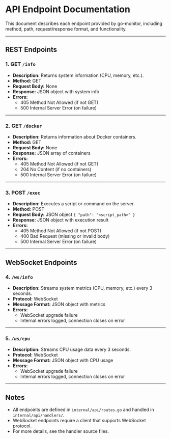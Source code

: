 # API Endpoint Documentation

This document describes each endpoint provided by go-monitor, including method, path, request/response format, and functionality.

---

## REST Endpoints

### 1. GET `/info`
- **Description:** Returns system information (CPU, memory, etc.).
- **Method:** GET
- **Request Body:** None
- **Response:** JSON object with system info
- **Errors:**
  - 405 Method Not Allowed (if not GET)
  - 500 Internal Server Error (on failure)

---

### 2. GET `/docker`
- **Description:** Returns information about Docker containers.
- **Method:** GET
- **Request Body:** None
- **Response:** JSON array of containers
- **Errors:**
  - 405 Method Not Allowed (if not GET)
  - 204 No Content (if no containers)
  - 500 Internal Server Error (on failure)

---

### 3. POST `/exec`
- **Description:** Executes a script or command on the server.
- **Method:** POST
- **Request Body:** JSON object `{ "path": "<script_path>" }`
- **Response:** JSON object with execution result
- **Errors:**
  - 405 Method Not Allowed (if not POST)
  - 400 Bad Request (missing or invalid body)
  - 500 Internal Server Error (on failure)

---

## WebSocket Endpoints

### 4. `/ws/info`
- **Description:** Streams system metrics (CPU, memory, etc.) every 3 seconds.
- **Protocol:** WebSocket
- **Message Format:** JSON object with metrics
- **Errors:**
  - WebSocket upgrade failure
  - Internal errors logged, connection closes on error

---

### 5. `/ws/cpu`
- **Description:** Streams CPU usage data every 3 seconds.
- **Protocol:** WebSocket
- **Message Format:** JSON object with CPU usage
- **Errors:**
  - WebSocket upgrade failure
  - Internal errors logged, connection closes on error

---

## Notes
- All endpoints are defined in `internal/api/routes.go` and handled in `internal/api/handlers/`.
- WebSocket endpoints require a client that supports WebSocket protocol.
- For more details, see the handler source files.

